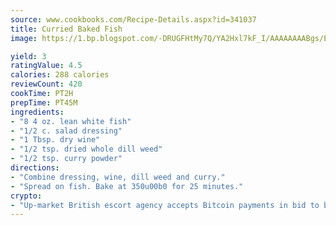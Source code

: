 ```yaml
---
source: www.cookbooks.com/Recipe-Details.aspx?id=341037
title: Curried Baked Fish
image: https://1.bp.blogspot.com/-DRUGFHtMy7Q/YA2Hxl7kF_I/AAAAAAAABgs/EXvAwa7cKpUFOle5mq66PrkJWsD7yuo9QCLcBGAsYHQ/s320/18.png

yield: 3
ratingValue: 4.5
calories: 288 calories
reviewCount: 420
cookTime: PT2H
prepTime: PT45M
ingredients:
- "8 4 oz. lean white fish"
- "1/2 c. salad dressing"
- "1 Tbsp. dry wine"
- "1/2 tsp. dried whole dill weed"
- "1/2 tsp. curry powder"
directions:
- "Combine dressing, wine, dill weed and curry."
- "Spread on fish. Bake at 350u00b0 for 25 minutes."
crypto:
- "Up-market British escort agency accepts Bitcoin payments in bid to boost worker safety and client anonymity."
---
```

